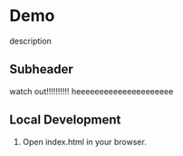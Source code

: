 # Demo
description

## Subheader 

watch out!!!!!!!!!! heeeeeeeeeeeeeeeeeeeee

## Local Development

1. Open index.html in your browser.